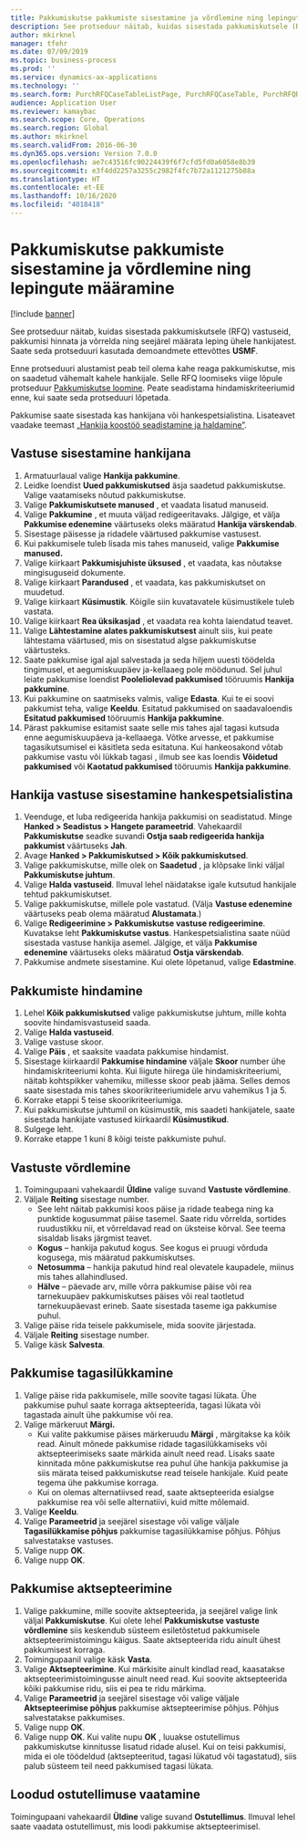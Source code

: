 ```yaml
---
title: Pakkumiskutse pakkumiste sisestamine ja võrdlemine ning lepingute määramine
description: See protseduur näitab, kuidas sisestada pakkumiskutsele (RFQ) vastuseid, pakkumisi hinnata ja võrrelda ning seejärel määrata leping ühele hankijatest.
author: mkirknel
manager: tfehr
ms.date: 07/09/2019
ms.topic: business-process
ms.prod: ''
ms.service: dynamics-ax-applications
ms.technology: ''
ms.search.form: PurchRFQCaseTableListPage, PurchRFQCaseTable, PurchRFQReplyTable, PurchRFQCompare, PurchRFQEditLines, PurchRFQEditLinesParameters, PurchTable, PurchTablePart, PurchRFQCompareLinePrices, PurchRFQCompareRFQ
audience: Application User
ms.reviewer: kamaybac
ms.search.scope: Core, Operations
ms.search.region: Global
ms.author: mkirknel
ms.search.validFrom: 2016-06-30
ms.dyn365.ops.version: Version 7.0.0
ms.openlocfilehash: ae7c43516fc90224439f6f7cfd5fd0a6058e8b39
ms.sourcegitcommit: e3f4dd2257a3255c2982f4fc7b72a1121275b88a
ms.translationtype: HT
ms.contentlocale: et-EE
ms.lasthandoff: 10/16/2020
ms.locfileid: "4018418"
---
```

# <a name="enter-and-compare-rfq-bids-and-award-contracts"></a>Pakkumiskutse pakkumiste sisestamine ja võrdlemine ning lepingute määramine

[!include [banner](../../includes/banner.md)]

See protseduur näitab, kuidas sisestada pakkumiskutsele (RFQ) vastuseid, pakkumisi hinnata ja võrrelda ning seejärel määrata leping ühele hankijatest. Saate seda protseduuri kasutada demoandmete ettevõttes **USMF**.

Enne protseduuri alustamist peab teil olema kahe reaga pakkumiskutse, mis on saadetud vähemalt kahele hankijale. Selle RFQ loomiseks viige lõpule protseduur [Pakkumiskutse loomine](create-request-quotation.md). Peate seadistama hindamiskriteeriumid enne, kui saate seda protseduuri lõpetada.

Pakkumise saate sisestada kas hankijana või hankespetsialistina. Lisateavet vaadake teemast [„Hankija koostöö seadistamine ja haldamine”](../set-up-maintain-vendor-collaboration.md).

## <a name="enter-a-reply-as-a-vendor"></a>Vastuse sisestamine hankijana

1. Armatuurlaual valige **Hankija pakkumine**.
2. Leidke loendist **Uued pakkumiskutsed** äsja saadetud pakkumiskutse. Valige vaatamiseks nõutud pakkumiskutse.
3. Valige **Pakkumiskutsete manused** , et vaadata lisatud manuseid.
4. Valige **Pakkumine** , et muuta väljad redigeeritavaks. Jälgige, et välja **Pakkumise edenemine** väärtuseks oleks määratud **Hankija värskendab**.
5. Sisestage päisesse ja ridadele väärtused pakkumise vastusest.
6. Kui pakkumisele tuleb lisada mis tahes manuseid, valige **Pakkumise manused.**
7. Valige kiirkaart **Pakkumisjuhiste üksused** , et vaadata, kas nõutakse mingisuguseid dokumente.
8. Valige kiirkaart **Parandused** , et vaadata, kas pakkumiskutset on muudetud.
9. Valige kiirkaart **Küsimustik**. Kõigile siin kuvatavatele küsimustikele tuleb vastata.
10. Valige kiirkaart **Rea üksikasjad** , et vaadata rea kohta laiendatud teavet.
11. Valige **Lähtestamine alates pakkumiskutsest** ainult siis, kui peate lähtestama väärtused, mis on sisestatud algse pakkumiskutse väärtusteks.
12. Saate pakkumise igal ajal salvestada ja seda hiljem uuesti töödelda tingimusel, et aegumiskuupäev ja-kellaaeg pole möödunud. Sel juhul leiate pakkumise loendist **Pooleliolevad pakkumised** tööruumis **Hankija pakkumine**.
13. Kui pakkumine on saatmiseks valmis, valige **Edasta**. Kui te ei soovi pakkumist teha, valige **Keeldu**. Esitatud pakkumised on saadavaloendis **Esitatud pakkumised** tööruumis **Hankija pakkumine**.  
14. Pärast pakkumise esitamist saate selle mis tahes ajal tagasi kutsuda enne aegumiskuupäeva ja-kellaaega. Võtke arvesse, et pakkumise tagasikutsumisel ei käsitleta seda esitatuna. Kui hankeosakond võtab pakkumise vastu või lükkab tagasi , ilmub see kas loendis **Võidetud pakkumised** või **Kaotatud pakkumised** tööruumis **Hankija pakkumine**.  

## <a name="enter-a-reply-from-a-vendor-as-a-procurement-professional"></a>Hankija vastuse sisestamine hankespetsialistina

1. Veenduge, et luba redigeerida hankija pakkumisi on seadistatud. Minge **Hanked \> Seadistus \> Hangete parameetrid**. Vahekaardil **Pakkumiskutse** seadke suvandi **Ostja saab redigeerida hankija pakkumist** väärtuseks **Jah**.
2. Avage **Hanked \> Pakkumiskutsed \> Kõik pakkumiskutsed**.
3. Valige pakkumiskutse, mille olek on **Saadetud** , ja klõpsake linki väljal **Pakkumiskutse juhtum**.
4. Valige **Halda vastuseid**. Ilmuval lehel näidatakse igale kutsutud hankijale tehtud pakkumiskutset.
5. Valige pakkumiskutse, millele pole vastatud. (Välja **Vastuse edenemine** väärtuseks peab olema määratud **Alustamata**.)
6. Valige **Redigeerimine \> Pakkumiskutse vastuse redigeerimine**. Kuvatakse leht **Pakkumiskutse vastus**. Hankespetsialistina saate nüüd sisestada vastuse hankija asemel. Jälgige, et välja **Pakkumise edenemine** väärtuseks oleks määratud **Ostja värskendab**.  
7. Pakkumise andmete sisestamine. Kui olete lõpetanud, valige **Edastmine**.

## <a name="score-the-bids"></a>Pakkumiste hindamine

1. Lehel **Kõik pakkumiskutsed** valige pakkumiskutse juhtum, mille kohta soovite hindamisvastuseid saada.
2. Valige **Halda vastuseid**.
3. Valige vastuse skoor.
4. Valige **Päis** , et saaksite vaadata pakkumise hindamist.
5. Sisestage kiirkaardil **Pakkumise hindamine** väljale **Skoor** number ühe hindamiskriteeriumi kohta. Kui liigute hiirega üle hindamiskriteeriumi, näitab kohtspikker vahemiku, millesse skoor peab jääma. Selles demos saate sisestada mis tahes skoorikriteeriumidele arvu vahemikus 1 ja 5.  
6. Korrake etappi 5 teise skoorikriteeriumiga.
7. Kui pakkumiskutse juhtumil on küsimustik, mis saadeti hankijatele, saate sisestada hankijate vastused kiirkaardil **Küsimustikud**.
8. Sulgege leht.
9. Korrake etappe 1 kuni 8 kõigi teiste pakkumiste puhul.

## <a name="compare-the-replies"></a>Vastuste võrdlemine

1. Toimingupaani vahekaardil **Üldine** valige suvand **Vastuste võrdlemine**.
2. Väljale **Reiting** sisestage number.  
    - See leht näitab pakkumisi koos päise ja ridade teabega ning ka punktide kogusummat päise tasemel. Saate ridu võrrelda, sortides ruudustikku nii, et võrreldavad read on üksteise kõrval. See teema sisaldab lisaks järgmist teavet.
    - **Kogus** – hankija pakutud kogus. See kogus ei pruugi võrduda kogusega, mis määratud pakkumiskutses.
    - **Netosumma** – hankija pakutud hind real olevatele kaupadele, miinus mis tahes allahindlused.
    - **Hälve** – päevade arv, mille võrra pakkumise päise või rea tarnekuupäev pakkumiskutses päises või real taotletud tarnekuupäevast erineb. Saate sisestada taseme iga pakkumise puhul.  
3. Valige päise rida teisele pakkumisele, mida soovite järjestada.
4. Väljale **Reiting** sisestage number.
5. Valige käsk **Salvesta**.

## <a name="reject-a-bid"></a>Pakkumise tagasilükkamine

1. Valige päise rida pakkumisele, mille soovite tagasi lükata. Ühe pakkumise puhul saate korraga aktsepteerida, tagasi lükata või tagastada ainult ühe pakkumise või rea.
2. Valige märkeruut **Märgi.**  
    - Kui valite pakkumise päises märkeruudu **Märgi** , märgitakse ka kõik read. Ainult mõnede pakkumise ridade tagasilükkamiseks või aktsepteerimiseks saate märkida ainult need read. Lisaks saate kinnitada mõne pakkumiskutse rea puhul ühe hankija pakkumise ja siis märata teised pakkumiskutse read teisele hankijale. Kuid peate tegema ühe pakkumise korraga.  
    - Kui on olemas alternatiivsed read, saate aktsepteerida esialgse pakkumise rea või selle alternatiivi, kuid mitte mõlemaid.  
3. Valige **Keeldu**.
4. Valige **Parameetrid** ja seejärel sisestage või valige väljale **Tagasilükkamise põhjus** pakkumise tagasilükkamise põhjus. Põhjus salvestatakse vastuses.  
5. Valige nupp **OK**.
6. Valige nupp **OK**.

## <a name="accept-a-bid"></a>Pakkumise aktsepteerimine

1. Valige pakkumine, mille soovite aktsepteerida, ja seejärel valige link väljal **Pakkumiskutse**. Kui olete lehel **Pakkumiskutse vastuste võrdlemine** siis keskendub süsteem esiletõstetud pakkumisele aktsepteerimistoimingu käigus. Saate aktsepteerida ridu ainult ühest pakkumisest korraga.  
2. Toimingupaanil valige käsk **Vasta**.
3. Valige **Aktsepteerimine**. Kui märkisite ainult kindlad read, kaasatakse aktsepteerimistoimingusse ainult need read. Kui soovite aktsepteerida kõiki pakkumise ridu, siis ei pea te ridu märkima.  
4. Valige **Parameetrid** ja seejärel sisestage või valige väljale **Aktsepteerimise põhjus** pakkumise aktsepteerimise põhjus. Põhjus salvestatakse pakkumises.  
5. Valige nupp **OK**.
6. Valige nupp **OK**. Kui valite nupu **OK** , luuakse ostutellimus pakkumiskutse kinnitusse lisatud ridade alusel. Kui on teisi pakkumisi, mida ei ole töödeldud (aktsepteeritud, tagasi lükatud või tagastatud), siis palub süsteem teil need pakkumised tagasi lükata.  

## <a name="view-the-purchase-order-that-is-generated"></a>Loodud ostutellimuse vaatamine

Toimingupaani vahekaardil **Üldine** valige suvand **Ostutellimus**. Ilmuval lehel saate vaadata ostutellimust, mis loodi pakkumise aktsepteerimisel.
